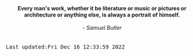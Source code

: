 
<div align="center"><b><span>Every man's work, whether it be literature or music or pictures or architecture or anything else, is always a portrait of himself.</span></b><br><br><i> - Samuel Butler</i></div>
<br><br><kbd>Last updated:Fri Dec 16 12:33:59 2022</kbd>